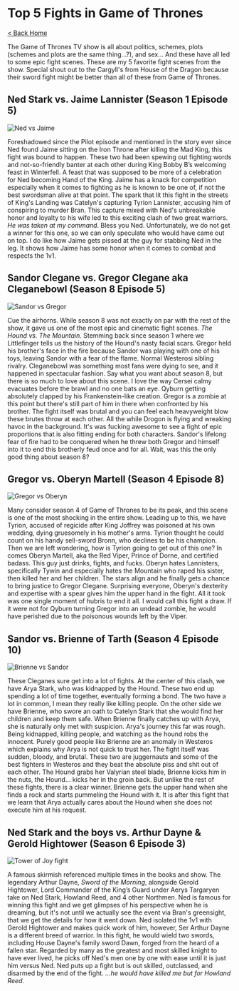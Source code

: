 # Top 5 Fights in Game of Thrones

[< Back Home](/)

The Game of Thrones TV show is all about politics, schemes, plots (schemes and plots are the same thing…?), and sex… And these have all led to some epic fight scenes. These are my 5 favorite fight scenes from the show. Special shout out to the Cargyll's from House of the Dragon because their sword fight might be better than all of these from Game of Thrones.

## Ned Stark vs. Jaime Lannister (Season 1 Episode 5)

![Ned vs Jaime](/images/ned-vs-jaime.jpg)

Foreshadowed since the Pilot episode and mentioned in the story ever since Ned found Jaime sitting on the Iron Throne after killing the Mad King, this fight was bound to happen. These two had been spewing out fighting words and not-so-friendly banter at each other during King Bobby B’s welcoming feast in Winterfell. A feast that was supposed to be more of a celebration for Ned becoming Hand of the King. Jaime has a knack for competition especially when it comes to fighting as he is known to be one of, if not the best swordsman alive at that point. The spark that lit this fight in the streets of King's Landing was Catelyn's capturing Tyrion Lannister, accusing him of conspiring to murder Bran. This capture mixed with Ned's unbreakable honor and loyalty to his wife led to this exciting clash of two great warriors. _He was taken at my command_. Bless you Ned. Unfortunately, we do not get a winner for this one, so we can only speculate who would have came out on top. I do like how Jaime gets pissed at the guy for stabbing Ned in the leg. It shows how Jaime has some honor when it comes to combat and respects the 1v1.

## Sandor Clegane vs. Gregor Clegane aka Cleganebowl (Season 8 Episode 5)

![Sandor vs Gregor](/images/sandor-gregor.jpg)

Cue the airhorns. While season 8 was not exactly on par with the rest of the show, it gave us one of the most epic and cinematic fight scenes. _The Hound vs. The Mountain_. Stemming back since season 1 where we Littlefinger tells us the history of the Hound's nasty facial scars. Gregor held his brother's face in the fire because Sandor was playing with one of his toys, leaving Sandor with a fear of the flame. Normal Westerosi sibling rivalry. Cleganebowl was something most fans were dying to see, and it happened in spectacular fashion. Say what you want about season 8, but there is so much to love about this scene. I love the way Cersei calmy evacuates before the brawl and no one bats an eye. Qyburn getting absolutely clapped by his Frankenstein-like creation. Gregor is a zombie at this point but there's still part of him in there when confronted by his brother. The fight itself was brutal and you can feel each heavyweight blow these brutes throw at each other. All the while Drogon is flying and wreaking havoc in the background. It's was fucking awesome to see a fight of epic proportions that is also fitting ending for both characters. Sandor's lifelong fear of fire had to be conquered when he threw both Gregor and himself into it to end this brotherly feud once and for all. Wait, was this the only good thing about season 8?

## Gregor vs. Oberyn Martell (Season 4 Episode 8)

![Gregor vs Oberyn](/images/oberyn-gregor.jpg)

Many consider season 4 of Game of Thrones to be its peak, and this scene is one of the most shocking in the entire show. Leading up to this, we have Tyrion, accused of regicide after King Joffrey was poisoned at his own wedding, dying gruesomely in his mother's arms. Tyrion thought he could count on his handy sell-sword Bronn, who declines to be his champion. Then we are left wondering, how is Tyrion going to get out of this one? In comes Oberyn Martell, aka the Red Viper, Prince of Dorne, and certified badass. This guy just drinks, fights, and fucks. Oberyn hates Lannisters, specifically Tywin and especially hates the Mountain who raped his sister, then killed her and her children. The stars align and he finally gets a chance to bring justice to Gregor Clegane. Surprising everyone, Oberyn's dexterity and expertise with a spear gives him the upper hand in the fight. All it took was one single moment of hubris to end it all. I would call this fight a draw. If it were not for Qyburn turning Gregor into an undead zombie, he would have perished due to the poisonous wounds left by the Viper.

## Sandor vs. Brienne of Tarth (Season 4 Episode 10)

![Brienne vs Sandor](/images/brienne-sandor.jpg)

These Cleganes sure get into a lot of fights. At the center of this clash, we have Arya Stark, who was kidnapped by the Hound. These two end up spending a lot of time together, eventually forming a bond. The two have a lot in common, I mean they really like killing people. On the other side we have Brienne, who swore an oath to Catelyn Stark that she would find her children and keep them safe. When Brienne finally catches up with Arya, she is naturally only met with suspicion. Arya's journey this far was rough. Being kidnapped, killing people, and watching as the hound robs the innocent. Purely good people like Brienne are an anomaly in Westeros which explains why Arya is not quick to trust her. The fight itself was sudden, bloody, and brutal. These two are juggernauts and some of the best fighters in Westeros and they beat the absolute piss and shit out of each other. The Hound grabs her Valyrian steel blade, Brienne kicks him in the nuts, the Hound... kicks her in the groin back. But unlike the rest of these fights, there is a clear winner. Brienne gets the upper hand when she finds a rock and starts pummeling the Hound with it. It is after this fight that we learn that Arya actually cares about the Hound when she does not execute him at his request.

## Ned Stark and the boys vs. Arthur Dayne & Gerold Hightower (Season 6 Episode 3)

![Tower of Joy fight](/images/tower-joy.jpg)

A famous skirmish referenced multiple times in the books and show. The legendary Arthur Dayne, _Sword of the Morning_, alongside Gerold Hightower, Lord Commander of the King’s Guard under Aerys Targaryen take on Ned Stark, Howland Reed, and 4 other Northmen. Ned is famous for winning this fight and we get glimpses of his perspective when he is dreaming, but it's not until we actually see the event via Bran's greensight, that we get the details for how it went down. Ned isolated the 1v1 with Gerold Hightower and makes quick work of him, however, Ser Arthur Dayne is a different breed of warrior. In this fight, he would wield two swords, including House Dayne's family sword Dawn, forged from the heard of a fallen star. Regarded by many as the greatest and most skilled knight to have ever lived, he picks off Ned's men one by one with ease until it is just him versus Ned. Ned puts up a fight but is out skilled, outclassed, and disarmed by the end of the fight. _...he would have killed me but for Howland Reed._